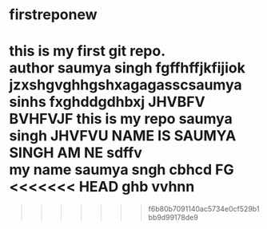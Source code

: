 # firstreponew
this is my first git repo.
<br>
author saumya singh
fgffhffjkfijiok
jzxshgvghhgshxagagasscsaumya sinhs fxghddgdhbxj
JHVBFV 
BVHFVJF this is my repo saumya singh 
JHVFVU
NAME IS SAUMYA SINGH
 AM NE
sdffv <br>
my name saumya sngh cbhcd
FG
<<<<<<< HEAD
ghb
vvhnn
=======

>>>>>>> f6b80b7091140ac5734e0cf529b1bb9d99178de9
